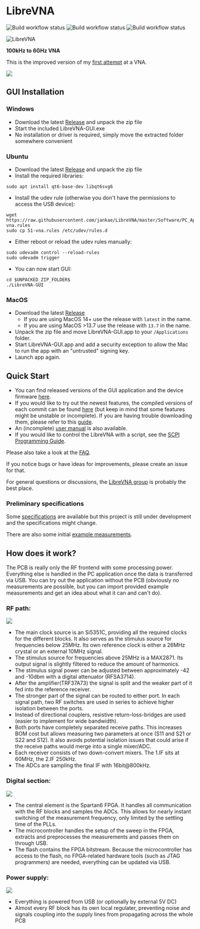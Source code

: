 # LibreVNA

![Build workflow status](https://github.com/jankae/LibreVNA/actions/workflows/Build.yml/badge.svg) ![Build workflow status](https://github.com/jankae/LibreVNA/actions/workflows/Test.yml/badge.svg) ![Build workflow status](https://github.com/jankae/LibreVNA/actions/workflows/HIL_Tests.yml/badge.svg)

![LibreVNA](Software/PC_Application/LibreVNA-GUI/resources/banner.png)

**100kHz to 6GHz VNA**

This is the improved version of my [first attempt](https://www.github.com/jankae/VNA) at a VNA.

![](Documentation/Pictures/RevisionB6LTop.JPG)

## GUI Installation

### Windows
* Download the latest [Release](https://github.com/jankae/LibreVNA/releases) and unpack the zip file
* Start the included LibreVNA-GUI.exe
* No installation or driver is required, simply move the extracted folder somewhere convenient

### Ubuntu
* Download the latest [Release](https://github.com/jankae/LibreVNA/releases) and unpack the zip file
* Install the required libraries:
```console
sudo apt install qt6-base-dev libqt6svg6
```
* Install the udev rule (otherwise you don't have the permissions to access the USB device):
```console
wget https://raw.githubusercontent.com/jankae/LibreVNA/master/Software/PC_Application/51-vna.rules
sudo cp 51-vna.rules /etc/udev/rules.d
```
* Either reboot or reload the udev rules manually:
```console
sudo udevadm control --reload-rules
sudo udevadm trigger
```
* You can now start GUI:
```console
cd $UNPACKED_ZIP_FOLDER$
./LibreVNA-GUI
```

### MacOS
* Download the latest [Release](https://github.com/jankae/LibreVNA/releases)
  * If you are using MacOS 14+ use the release with `latest` in the name.
  * If you are using MacOS >13.7 use the release with  `13.7` in the name.
* Unpack the zip file and move LibreVNA-GUI.app to your `/Applications` folder.
* Start LibreVNA-GUI.app and add a security exception to allow the Mac to run the app with an "untrusted" signing key.
* Launch app again.

## Quick Start
* You can find released versions of the GUI application and the device firmware [here](https://github.com/jankae/LibreVNA/releases).
* If you would like to try out the newest features, the compiled versions of each commit can be found [here](https://github.com/jankae/LibreVNA/actions) (but keep in mind that some features might be unstable or incomplete). If you are having trouble downloading them, please refer to this [guide](Documentation/DeveloperInfo/DownloadActionBuilds.md).
* An (incomplete) [user manual](Documentation/UserManual/manual.pdf) is also available.
* If you would like to control the LibreVNA with a script, see the [SCPI Programming Guide](Documentation/UserManual/ProgrammingGuide.pdf).

Please also take a look at the [FAQ](Documentation/FAQ.md).

If you notice bugs or have ideas for improvements, please create an issue for that.

For general questions or discussions, the [LibreVNA group](https://groups.io/g/LibreVNA-support/) is probably the best place.

### Preliminary specifications
Some [specifications](Documentation/UserManual/specsheet.pdf) are available but this project is still under development and the specifications might change.

There are also some initial [example measurements](Documentation/Measurements/Measurements.md).

## How does it work?
The PCB is really only the RF frontend with some processing power. Everything else is handled in the PC application once the data is transferred via USB. You can try out the application without the PCB (obviously no measurements are possible, but you can import provided example measurements and get an idea about what it can and can't do).
### RF path:
![](Documentation/DeveloperInfo/RFBlockdiagram.svg)

* The main clock source is an Si5351C, providing all the required clocks for the different blocks. It also serves as the stimulus source for frequencies below 25MHz. Its own reference clock is either a 26MHz crystal or an external 10MHz signal.
* The stimulus source for frequencies above 25MHz is a MAX2871. Its output signal is slightly filtered to reduce the amount of harmonics.
* The stimulus signal power can be adjusted between approximately -42 and -10dbm with a digital attenuator (RFSA3714).
* After the amplifier(TRF37A73) the signal is split and the weaker part of it fed into the reference receiver.
* The stronger part of the signal can be routed to either port. In each signal path, two RF switches are used in series to achieve higher isolation between the ports.
* Instead of directional couplers, resistive return-loss-bridges are used (easier to implement for wide bandwidth).
* Both ports have completely separated receive paths. This increases BOM cost but allows measuring two parameters at once (S11 and S21 or S22 and S12). It also avoids potential isolation issues that could arise if the receive paths would merge into a single mixer/ADC.
* Each receiver consists of two down-convert mixers. The 1.IF sits at 60MHz, the 2.IF 250kHz.
* The ADCs are sampling the final IF with 16bit@800kHz.

### Digital section:
![](Documentation/DeveloperInfo/DigitalBlockdiagram.svg)

* The central element is the Spartan6 FPGA. It handles all communication with the RF blocks and samples the ADCs. This allows for nearly instant switching of the measurement frequency, only limited by the settling time of the PLLs.
* The microcontroller handles the setup of the sweep in the FPGA, extracts and preprocesses the measurements and passes them on through USB.
* The flash contains the FPGA bitstream. Because the microcontroller has access to the flash, no FPGA-related hardware tools (such as JTAG programmers) are needed, everything can be updated via USB.

### Power supply:
![](Documentation/DeveloperInfo/PowerBlockdiagram.svg)

* Everything is powered from USB (or optionally by external 5V DC)
* Almost every RF block has its own local regulater, preventing noise and signals coupling into the supply lines from propagating across the whole PCB
